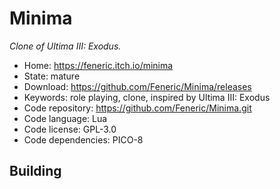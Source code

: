 # Minima

_Clone of Ultima III: Exodus._

- Home: https://feneric.itch.io/minima
- State: mature
- Download: https://github.com/Feneric/Minima/releases
- Keywords: role playing, clone, inspired by Ultima III: Exodus
- Code repository: https://github.com/Feneric/Minima.git
- Code language: Lua
- Code license: GPL-3.0
- Code dependencies: PICO-8

## Building
